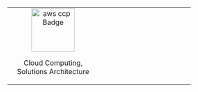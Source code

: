 <table align="center">
<tr>
    <td align="center" width="196" height="170">
        <img src="https://imgur.com/4AlvAbl.png" width="100" height="100" alt="aws ccp Badge" />
      <br> 
      <p> Cloud Computing, Solutions Architecture </p>
    </td>
 <td align="center" width="196" height="170">
<!--         <img src="https://seeklogo.com/images/H/html5-without-wordmark-color-logo-14D252D878-seeklogo.com.png" width="45" height="45" alt="HTML" /> -->
<!--       <br>HTML -->
    </td>
</tr>
